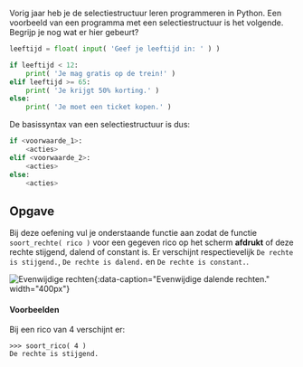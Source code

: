 Vorig jaar heb je de selectiestructuur leren programmeren in Python. Een voorbeeld van een programma met een selectiestructuur is het volgende. Begrijp je nog wat er hier gebeurt?

```python
leeftijd = float( input( 'Geef je leeftijd in: ' ) )

if leeftijd < 12:
    print( 'Je mag gratis op de trein!' )
elif leeftijd >= 65:
    print( 'Je krijgt 50% korting.' )
else: 
    print( 'Je moet een ticket kopen.' )
```

De basissyntax van een selectiestructuur is dus:
```python
if <voorwaarde_1>:
    <acties>
elif <voorwaarde_2>:
    <acties>
else: 
    <acties>
```

## Opgave
Bij deze oefening vul je onderstaande functie aan zodat de functie `soort_rechte( rico )` voor een gegeven rico op het scherm **afdrukt** of deze rechte stijgend, dalend of constant is. Er verschijnt respectievelijk `De rechte is stijgend.`, `De rechte is dalend.` en `De rechte is constant.`.
 
![Evenwijdige rechten](media/lines.jpg "Evenwijdige rechten"){:data-caption="Evenwijdige dalende rechten." width="400px"}

#### Voorbeelden
Bij een rico van 4 verschijnt er:
```
>>> soort_rico( 4 )
De rechte is stijgend.
```
